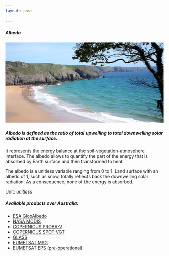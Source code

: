 ```yaml
---
layout: post

---
```


<div class="container">
    <div class="row">
        <div class="col-12 mt-60">
            <h5 class="common-title">Albedo</h5>
        </div>
        <div class="col-xs-12 col-sm-12 col-ms-9 col-lg-9 col-xl-9 col-xxl-9">
            <div class="common-image pb-5">
                <img src="/assets/img/wales/big/albedo.jpg" class="img-fluid" alt="Albedo">
            </div>
            <div>
                <h5 class="font-weight-bold">Albedo is defined as the ratio of total upwelling to total downwelling solar radiation at the surface.</h5>
                <div class="pt-4">
                    <p>It represents the energy balance at the soil-vegetation-atmosphere interface. The albedo allows to quantify the part of the energy that is absorbed by Earth surface and then transformed to heat.</p>
                    <p>The albedo is a unitless variable ranging from 0 to 1. Land surface with an albedo of 1, such as snow, totally reflects back the downwelling solar radiation. As a consequence, none of the energy is absorbed.</p>
                    <p>Unit: <i>unitless</i></p>
                </div>
            </div>
            <div class="py-5">
                <h5 class="font-weight-bold mb-4">Available products over Australia:</h5>
                <ul class="list-title">
                    <li class="list-item"><a href="http://www.globalbedo.org/">ESA&nbsp;GlobAlbedo</a></li>
                    <li class="list-item"><a href="https://lpdaac.usgs.gov/dataset_discovery/modis/modis_products_table/mcd43a3_v006">NASA&nbsp;MODIS</a></li>
                    <li class="list-item"><a href="https://land.copernicus.eu/global/products/sa">COPERNICUS PROBA-V</a></li>
                    <li class="list-item"><a href="https://land.copernicus.eu/global/products/sa">COPERNICUS&nbsp;SPOT-VGT</a></li>
                    <li class="list-item"><a href="http://glcf.umd.edu/data/abd/">GLASS</a></li>
                    <li class="list-item"><a href="https://landsaf.ipma.pt/en/products/albedo/">EUMETSAT&nbsp;MSG</a></li>
                    <li class="list-item"><a href="https://landsaf.ipma.pt/en/products/albedo/">EUMETSAT EPS (pre-operational)</a></li>
                </ul>
            </div>
        </div>
    </div>
</div>

